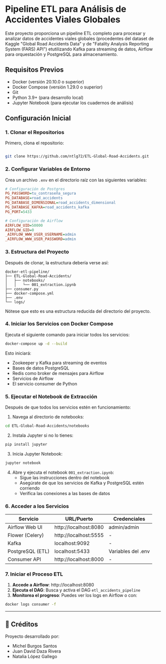 # Pipeline ETL para Análisis de Accidentes Viales Globales

Este proyecto proporciona un pipeline ETL completo para procesar y analizar datos de accidentes viales globales (procedentes del dataset de Kaggle "Global Road Accidents Data" y de "Fatality Analysis Reporting System (FARS) API") etutilizando Kafka para streaming de datos, Airflow para orquestación y PostgreSQL para almacenamiento.

## Requisitos Previos

- Docker (versión 20.10.0 o superior)
- Docker Compose (versión 1.29.0 o superior)
- Git
- Python 3.9+ (para desarrollo local)
- Jupyter Notebook (para ejecutar los cuadernos de análisis)

## Configuración Inicial

### 1. Clonar el Repositorios

Primero, clona el repositorio:

```bash

git clone https://github.com/ntlg72/ETL-Global-Road-Accidents.git
```

### 2. Configurar Variables de Entorno

Crea un archivo `.env` en el directorio raíz con las siguientes variables:

```ini
# Configuración de Postgres
PG_PASSWORD=tu_contraseña_segura
PG_DATABASE=road_accidents
PG_DATABASE_DIMENSIONAL=road_accidents_dimensional
PG_DATABASE_KAFKA=road_accidents_kafka
PG_PORT=5433

# Configuración de Airflow
AIRFLOW_UID=50000
AIRFLOW_GID=0
_AIRFLOW_WWW_USER_USERNAME=admin
_AIRFLOW_WWW_USER_PASSWORD=admin
```

### 3. Estructura del Proyecto

Después de clonar, la estructura debería verse así:

```
docker-etl-pipeline/
├── ETL-Global-Road-Accidents/
│   ├── notebooks/
│   │   └── 001_extraction.ipynb
├── consumer.py
├── docker-compose.yml
├── .env
└── logs/
```
Nótese que esto es una estructura reducida del directorio del proyecto.

### 4. Iniciar los Servicios con Docker Compose

Ejecuta el siguiente comando para iniciar todos los servicios:

```bash
docker-compose up -d --build
```

Esto iniciará:
- Zookeeper y Kafka para streaming de eventos
- Bases de datos PostgreSQL
- Redis como broker de mensajes para Airflow
- Servicios de Airflow
- El servicio consumer de Python

### 5. Ejecutar el Notebook de Extracción

Después de que todos los servicios estén en funcionamiento:

1. Navega al directorio de notebooks:

```bash
cd ETL-Global-Road-Accidents/notebooks
```

2. Instala Jupyter si no lo tienes:

```bash
pip install jupyter
```

3. Inicia Jupyter Notebook:

```bash
jupyter notebook
```

4. Abre y ejecuta el notebook `001_extraction.ipynb`:
   - Sigue las instrucciones dentro del notebook
   - Asegúrate de que los servicios de Kafka y PostgreSQL estén corriendo
   - Verifica las conexiones a las bases de datos

### 6. Acceder a los Servicios

| Servicio         | URL/Puerto          | Credenciales            |
|------------------|---------------------|-------------------------|
| Airflow Web UI   | http://localhost:8080 | admin/admin           |
| Flower (Celery)  | http://localhost:5555 | -                     |
| Kafka            | localhost:9092      | -                     |
| PostgreSQL (ETL) | localhost:5433      | Variables del .env    |
| Consumer API     | http://localhost:8000 | -                     |

### 7. Iniciar el Proceso ETL

1. **Accede a Airflow**: http://localhost:8080
2. **Ejecuta el DAG**: Busca y activa el DAG `etl_accidents_pipeline`
3. **Monitorea el progreso**: Puedes ver los logs en Airflow o con:

```bash
docker logs consumer -f
```

---

## 🧠 Créditos

Proyecto desarrollado por:

- Michel Burgos Santos  
- Juan David Daza Rivera  
- Natalia López Gallego
